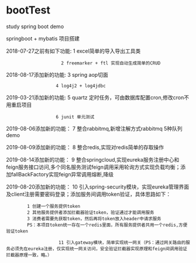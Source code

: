 # bootTest
study spring boot demo

springboot + mybatis 项目搭建

2018-07-27之前有如下功能: 
	1 excel简单的导入导出工具类 
	
						 2 freemarker + ftl 实现自动生成简单的CRUD

2018-08-17添加新的功能: 3 spring aop切面 
	
	
					   4 log4j2 + log4jdbc

2019-03-21添加新的功能: 
	5 quartz 定时任务，可由数据库配置cron,修改cron不用重启项目 
	
					   6 junit 单元测试

2019-08-06添加新的功能：
	7 整合rabbitmq,新增注解方式rabbitmq 5种队列demo

2019-08-09添加新的功能：
	8 整合redis,实现对redis简单的存取操作

2019-08-14添加新的功能：
    9 整合springcloud,实现eureka服务注册中心和feign服务接口访问,多个同名服务测试feign调用采用轮询方式实现负载均衡；添加fallBackFactory实现feign异常调用熔断,降级

2019-08-20添加新的功能：
	10 引入spring-security模块，实现eureka管理界面及client注册需要密码登录；添加服务间调用token验证，具体思路如下：
			
			1 创建一个服务提供token
			2 其他服务提供者添加拦截器验证token，验证通过才能调用服务
			3 消费者需要先获取token，然后再将token放入header中请求服务
			PS：本项目token统一存在一个redis里面，所有服务提供者共用一个redis,方便验证token
	
						11 引入gateway模块，简单实现统一网关（PS：通过网关路由的服务必须先在eureka注册，仅实现统一网关访问，安全验证拦截器实现原理和feign间调用验证拦截器原理一致，略。）




		  